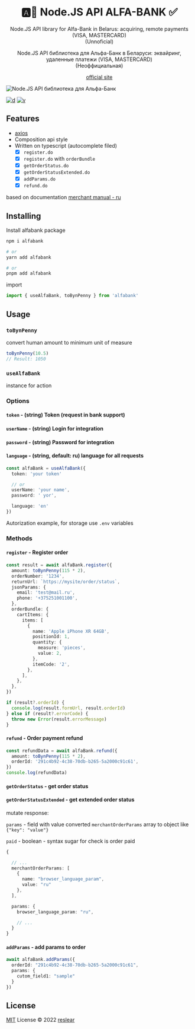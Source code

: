 <h1 align="center">🅰️🏦 Node.JS API ALFA-BANK ✅</h1>

<p align="center">Node.JS API library for Alfa-Bank in Belarus: acquiring, remote payments (VISA, MASTERCARD)<br>(Unnoficial)</p>


<p align="center">Node.JS API библиотека для Альфа-Банк в Беларуси: эквайринг, удаленные платежи (VISA, MASTERCARD)<br>(Неоффициальная)</p>

<p align="center"><a href="https://alfa-biz.by/payment/internet-acquiring">official site</a></p>

<img align="center" alt="Node.JS API библиотека для Альфа-Банк" title="Node.JS API library for Alfa-Bank" src="https://github.com/whalest/alfabank/blob/main/assets/main.png?raw=true" />

[![d](https://img.shields.io/npm/dm/alfabank.svg?style=flat-square)](https://npmjs.com/package/alfabank)
[![v](https://img.shields.io/npm/v/alfabank/latest.svg?style=flat-square)](https://npmjs.com/package/alfabank)

## Features

- [axios](https://github.com/axios/axios)
- Composition api style
- Written on typescript (autocomplete filed)
  - [x] `register.do`
  - [x] `register.do` with `orderBundle`
  - [x] `getOrderStatus.do`
  - [x] `getOrderStatusExtended.do`
  - [x] `addParams.do`
  - [x] `refund.do`
  
based on documentation [merchant manual - ru](https://alfa-biz.by/acquiring/docs/merchantmanual.pdf#page=92)


## Installing

Install alfabank package

```sh
npm i alfabank

# or
yarn add alfabank

# or
pnpm add alfabank
```

import

```ts
import { useAlfaBank, toBynPenny } from 'alfabank'
```

## Usage

### `toBynPenny`

convert human amount to minimum unit of measure

```ts
toBynPenny(10.5)
// Result: 1050
```

### `useAlfaBank`

instance for action

### Options

#### `token` - (string) Token (request in bank support)

#### `userName` - (string) Login for integration

#### `password` - (string) Password for integration

#### `language` - (string, default: ru) language for all requests

```ts
const alfaBank = useAlfaBank({
  token: 'your token'

  // or
  userName: 'your name',
  password: ' yor',

  language: 'en'
})
```

Autorization example, for storage use `.env` variables

### Methods

#### `register` - Register order

```ts
const result = await alfaBank.register({
  amount: toBynPenny(115 * 2),
  orderNumber: '1234',
  returnUrl: `https://mysite/order/status`,
  jsonParams: {
    email: 'test@mail.ru',
    phone: '+375251001100',
  },
  orderBundle: {
    cartItems: {
      items: [
        {
          name: 'Apple iPhone XR 64GB',
          positionId: 1,
          quantity: {
            measure: 'pieces',
            value: 2,
          },
          itemCode: '2',
        },
      ],
    },
  },
})

if (result?.orderId) {
  console.log(result.formUrl, result.orderId)
} else if (result?.errorCode) {
  throw new Error(result.errorMessage)
}
```

#### `refund` - Order payment refund

```ts
const refundData = await alfaBank.refund({
  amount: toBynPenny(115 * 2),
  orderId: '291c4b92-4c38-70db-b265-5a2000c91c61',
})
console.log(refundData)
```

#### `getOrderStatus` - get order status

#### `getOrderStatusExtended` - get extended order status

mutate response:

`params` - field with value converted `merchantOrderParams` array to object like `{"key": "value"}`

`paid` - boolean - syntax sugar for check is order paid

```ts
{

  // ...
  merchantOrderParams: [
    {
      name: "browser_language_param",
      value: "ru"
    },
  ],

  params: {
    browser_language_param: "ru",

    // ...
  }
}
```

#### `addParams` - add params to order

```ts
await alfaBank.addParams({
  orderId: "291c4b92-4c38-70db-b265-5a2000c91c61",
  params: {
    cutom_field1: "sample"
  }
})
```

## License

[MIT](./LICENSE) License © 2022 [reslear](https://github.com/reslear)
